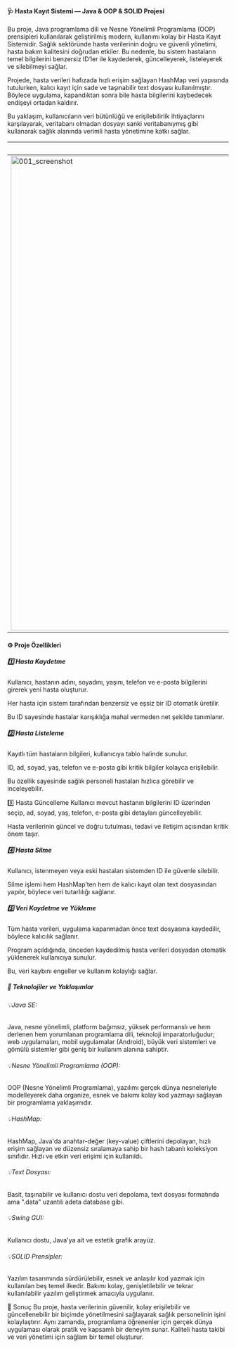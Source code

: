 #### 🩺 Hasta Kayıt Sistemi — Java & OOP & SOLID Projesi

Bu proje, Java programlama dili ve Nesne Yönelimli Programlama (OOP) prensipleri kullanılarak geliştirilmiş modern, kullanımı kolay bir Hasta Kayıt Sistemidir. Sağlık sektöründe hasta verilerinin doğru ve güvenli yönetimi, hasta bakım kalitesini doğrudan etkiler. Bu nedenle, bu sistem hastaların temel bilgilerini benzersiz ID’ler ile kaydederek, güncelleyerek, listeleyerek ve silebilmeyi sağlar.

Projede, hasta verileri hafızada hızlı erişim sağlayan HashMap veri yapısında tutulurken, kalıcı kayıt için sade ve taşınabilir text dosyası kullanılmıştır. Böylece uygulama, kapandıktan sonra bile hasta bilgilerini kaybedecek endişeyi ortadan kaldırır.

Bu yaklaşım, kullanıcıların veri bütünlüğü ve erişilebilirlik ihtiyaçlarını karşılayarak, veritabanı olmadan dosyayı sanki veritabanıymış gibi kullanarak sağlık alanında verimli hasta yönetimine katkı sağlar.

| Tanıtım Resmi 1 |
|---------|
| <img width="1919" height="1079" alt="001_screenshot" src="https://github.com/user-attachments/assets/93c4de0a-c6d7-4703-95f9-092af15520d3" /> |

#### ⚙️ Proje Özellikleri
##### 1️⃣ Hasta Kaydetme
Kullanıcı, hastanın adını, soyadını, yaşını, telefon ve e-posta bilgilerini girerek yeni hasta oluşturur.

Her hasta için sistem tarafından benzersiz ve eşsiz bir ID otomatik üretilir.

Bu ID sayesinde hastalar karışıklığa mahal vermeden net şekilde tanımlanır.

##### 2️⃣ Hasta Listeleme
Kayıtlı tüm hastaların bilgileri, kullanıcıya tablo halinde sunulur.

ID, ad, soyad, yaş, telefon ve e-posta gibi kritik bilgiler kolayca erişilebilir.

Bu özellik sayesinde sağlık personeli hastaları hızlıca görebilir ve inceleyebilir.

3️⃣ Hasta Güncelleme
Kullanıcı mevcut hastanın bilgilerini ID üzerinden seçip, ad, soyad, yaş, telefon, e-posta gibi detayları güncelleyebilir.

Hasta verilerinin güncel ve doğru tutulması, tedavi ve iletişim açısından kritik önem taşır.

##### 4️⃣ Hasta Silme
Kullanıcı, istenmeyen veya eski hastaları sistemden ID ile güvenle silebilir.

Silme işlemi hem HashMap’ten hem de kalıcı kayıt olan text dosyasından yapılır, böylece veri tutarlılığı sağlanır.

##### 5️⃣ Veri Kaydetme ve Yükleme
Tüm hasta verileri, uygulama kapanmadan önce text dosyasına kaydedilir, böylece kalıcılık sağlanır.

Program açıldığında, önceden kaydedilmiş hasta verileri dosyadan otomatik yüklenerek kullanıcıya sunulur.

Bu, veri kaybını engeller ve kullanım kolaylığı sağlar.

##### 🚀 Teknolojiler ve Yaklaşımlar
###### 💡Java SE: 
Java, nesne yönelimli, platform bağımsız, yüksek performanslı ve hem derlenen hem yorumlanan programlama dili, teknoloji imparatorluğudur; web uygulamaları, mobil uygulamalar (Android), büyük veri sistemleri ve gömülü sistemler gibi geniş bir kullanım alanına sahiptir.

###### 💡Nesne Yönelimli Programlama (OOP): 
OOP (Nesne Yönelimli Programlama), yazılımı gerçek dünya nesneleriyle modelleyerek daha organize, esnek ve bakımı kolay kod yazmayı sağlayan bir programlama yaklaşımıdır.

###### 💡HashMap: 
HashMap, Java'da anahtar-değer (key-value) çiftlerini depolayan, hızlı erişim sağlayan ve düzensiz sıralamaya sahip bir hash tabanlı koleksiyon sınıfıdır. Hızlı ve etkin veri erişimi için kullanıldı.

###### 💡Text Dosyası: 
Basit, taşınabilir ve kullanıcı dostu veri depolama, text dosyası formatında ama ".data" uzantılı adeta database gibi.

###### 💡Swing GUI: 
Kullanıcı dostu, Java'ya ait ve estetik grafik arayüz.

###### 💡SOLID Prensipler: 
Yazılım tasarımında sürdürülebilir, esnek ve anlaşılır kod yazmak için kullanılan beş temel ilkedir. Bakımı kolay, genişletilebilir ve tekrar kullanılabilir yazılım geliştirmek amacıyla uygulanır. 

🎯 Sonuç
Bu proje, hasta verilerinin güvenilir, kolay erişilebilir ve güncellenebilir bir biçimde yönetilmesini sağlayarak sağlık personelinin işini kolaylaştırır. Aynı zamanda, programlama öğrenenler için gerçek dünya uygulaması olarak pratik ve kapsamlı bir deneyim sunar. Kaliteli hasta takibi ve veri yönetimi için sağlam bir temel oluşturur.
